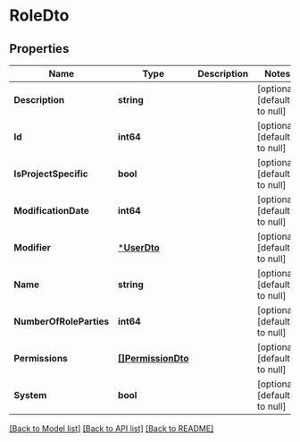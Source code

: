 # RoleDto

## Properties
Name | Type | Description | Notes
------------ | ------------- | ------------- | -------------
**Description** | **string** |  | [optional] [default to null]
**Id** | **int64** |  | [optional] [default to null]
**IsProjectSpecific** | **bool** |  | [optional] [default to null]
**ModificationDate** | **int64** |  | [optional] [default to null]
**Modifier** | [***UserDto**](UserDto.md) |  | [optional] [default to null]
**Name** | **string** |  | [optional] [default to null]
**NumberOfRoleParties** | **int64** |  | [optional] [default to null]
**Permissions** | [**[]PermissionDto**](PermissionDto.md) |  | [optional] [default to null]
**System** | **bool** |  | [optional] [default to null]

[[Back to Model list]](../README.md#documentation-for-models) [[Back to API list]](../README.md#documentation-for-api-endpoints) [[Back to README]](../README.md)


